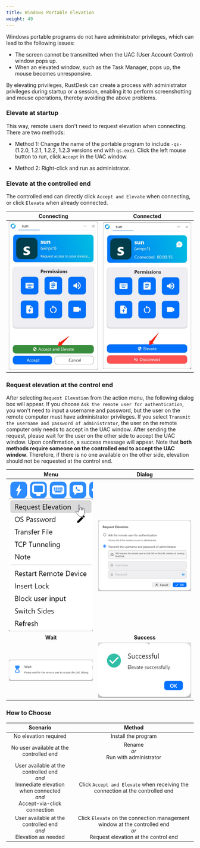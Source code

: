 ```yaml
---
title: Windows Portable Elevation
weight: 49
---
```


Windows portable programs do not have administrator privileges, which can lead to the following issues:

- The screen cannot be transmitted when the UAC (User Account Control) window pops up.
- When an elevated window, such as the Task Manager, pops up, the mouse becomes unresponsive.

By elevating privileges, RustDesk can create a process with administrator privileges during startup or a session, enabling it to perform screenshotting and mouse operations, thereby avoiding the above problems.

### Elevate at startup

This way, remote users don't need to request elevation when connecting. There are two methods:

* Method 1: Change the name of the portable program to include `-qs-` (1.2.0, 1.2.1, 1.2.2, 1.2.3 versions end with `qs.exe`). Click the left mouse button to run, click `Accept` in the UAC window.

* Method 2: Right-click and run as administrator.

### Elevate at the controlled end

The controlled end can directly click `Accept and Elevate` when connecting, or click `Elevate` when already connected.

| Connecting | Connected |
| :---: | :---: |
| ![](images/cm_unauth.jpg) | ![](images/cm_auth.jpg) |

### Request elevation at the control end

After selecting `Request Elevation` from the action menu, the following dialog box will appear. If you choose `Ask the remote user for authentication`, you won't need to input a username and password, but the user on the remote computer must have administrator privileges. If you select `Transmit the username and password of administrator`, the user on the remote computer only needs to accept in the UAC window. After sending the request, please wait for the user on the other side to accept the UAC window. Upon confirmation, a success message will appear. Note that **both methods require someone on the controlled end to accept the UAC window**. Therefore, if there is no one available on the other side, elevation should not be requested at the control end.

| Menu | Dialog |
| :---: | :---: |
| ![](images/menu.png) | ![](images/dialog.png) |
| **Wait** | **Success** |
| ![](images/wait.png) | ![](images/success.png) |

### How to Choose

| Scenario | Method |
| :---: | :---: |
| No elevation required | Install the program |
| No user available at the controlled end | Rename<br/>*or*<br/> Run with administrator |
| User available at the controlled end<br/>*and*<br/> Immediate elevation when connected<br/>*and*<br/> Accept-via-click connection | Click `Accept and Elevate` when receiving the connection at the controlled end |
| User available at the controlled end<br/>*and*<br/> Elevation as needed | Click `Elevate` on the connection management window at the controlled end<br/>*or*<br/> Request elevation at the control end |
